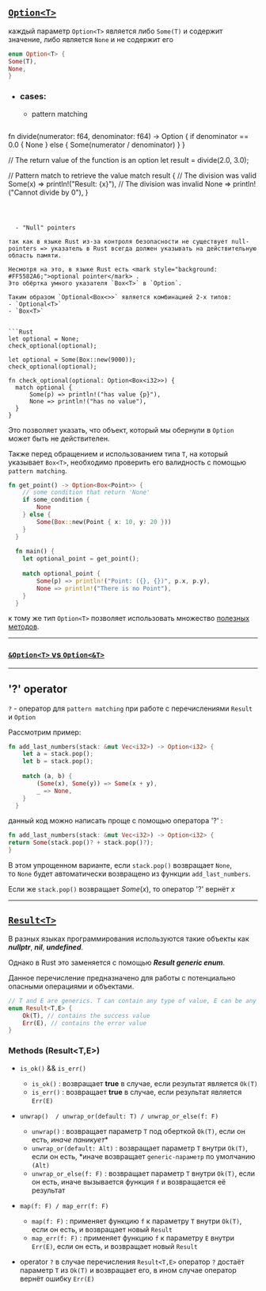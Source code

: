 ## [`Option<T>`](https://doc.rust-lang.org/std/option/index.html)

каждый параметр `Option<T>` является либо `Some(T)` и содержит значение, либо является `None` и не содержит его

``` Rust
enum Option<T> {
Some(T),
None,
}
```

- ### cases:
  
	- pattern matching 
  
  ```Rust
fn divide(numerator: f64, denominator: f64) -> Option<f64> {
    if denominator == 0.0 {
        None
    } else {
        Some(numerator / denominator)
    }
  }
  
  // The return value of the function is an option
  let result = divide(2.0, 3.0);
  
  // Pattern match to retrieve the value
  match result {
    // The division was valid
    Some(x) => println!("Result: {x}"),
    // The division was invalid
    None    => println!("Cannot divide by 0"),
}
  ```
  
  
	
	- "Null" pointers

так как в языке Rust из-за контроля безопасности не существует null-pointers => указатель в Rust всегда должен указывать на действительную область памяти.

Несмотря на это, в языке Rust есть <mark style="background: #FF5582A6;">optional pointer</mark> . 
Это обёртка умного указателя `Box<T>` в `Option`. 

Таким образом `Optional<Box<>>` является комбинацией 2-х типов: 
- `Optional<T>`
- `Box<T>` 


```Rust
let optional = None;
check_optional(optional);

let optional = Some(Box::new(9000));
check_optional(optional);

fn check_optional(optional: Option<Box<i32>>) {
    match optional {
        Some(p) => println!("has value {p}"),
        None => println!("has no value"),
    }
}
  ```
  

Это позволяет указать, что объект, который мы обернули в `Option` может быть не действителен.

Также перед обращением и использованием типа `T`, на который указывает `Box<T>`, необходимо проверить его валидность с помощью `pattern matching`.

```Rust
fn get_point() -> Option<Box<Point>> {
    // some condition that return 'None'
    if some_condition {
        None
    } else {
        Some(Box::new(Point { x: 10, y: 20 }))
    }
  }
  
  fn main() {
    let optional_point = get_point();
  
    match optional_point {
        Some(p) => println!("Point: ({}, {})", p.x, p.y),
        None => println!("There is no Point"),
    }
  }
  ```
  
  
  к тому же тип `Option<T>` позволяет использовать множество [полезных  методов](https://doc.rust-lang.org/std/option/enum.Option.html#variants).
  
---

### [`&Option<T>` vs `Option<&T>`](https://www.youtube.com/watch?v=6c7pZYP_iIE)


---

## '?' operator 

`?` - оператор для `pattern matching` при работе с перечислениями `Result` и `Option`

Рассмотрим пример:

```Rust
fn add_last_numbers(stack: &mut Vec<i32>) -> Option<i32> {
    let a = stack.pop();
    let b = stack.pop();
  
    match (a, b) {
        (Some(x), Some(y)) => Some(x + y),
        _ => None,
    }
  }
  ```
  
данный код можно написать проще с помощью оператора '?' :
  
  ```Rust
  fn add_last_numbers(stack: &mut Vec<i32>) -> Option<i32> {
  return Some(stack.pop()? + stack.pop()?);
  }
  ```
  
В этом упрощенном варианте, если `stack.pop()` возвращает `None`, то `None` будет автоматически возвращено из функции `add_last_numbers`. 
  
Если же `stack.pop()` возвращает $Some(x)$, то оператор '?' вернёт $x$ 
  
---
## [`Result<T>`](https://doc.rust-lang.org/std/result/enum.Result.html)
  
  
В разных языках программирования используются такие объекты как ***nullptr***, ***nil***, ***undefined***. 
  
Однако в Rust это заменяется с помощью ***Result generic enum***.
  
Данное перечисление предназначено для работы с потенциально опасными операциями и объектами.
  
```Rust
// T and E are generics. T can contain any type of value, E can be any error.
enum Result<T,E> {
	Ok(T), // contains the success value
	Err(E), // contains the error value
}
  ```
  

### Methods (Result<T,E>)
  
-  `is_ok()` && `is_err()`
	- `is_ok()` : возвращает **true** в случае, если результат является `Ok(T)`
	- `is_err()` : возвращает **true** в случае, если результат является `Err(E)`
	  
	  
- `unwrap()  / unwrap_or(default: T) / unwrap_or_else(f: F)`
	- `unwrap()` : возвращает параметр `T` под оберткой `Ok(T)`, если он есть, *иначе паникует**
	- `unwrap_or(default: Alt)` : возвращает параметр `T` внутри `Ok(T)`, если он есть, *иначе возвращает `generic-параметр` по умолчанию `(Alt)`
	- `unwrap_or_else(f: F)` : возвращает параметр `T` внутри `Ok(T)`, если он есть, иначе вызывается функция `f` и возвращается её результат 
	  
	  
- `map(f: F) / map_err(f: F)`
	- `map(f: F)` : применяет функцию `f` к параметру `T` внутри `Ok(T)`, если он есть, и возвращает новый `Result`
	- `map_err(f: F)` : применяет функцию `f` к параметру `E` внутри `Err(E)`, если он есть, и возвращает новый `Result`
	  

- operator `?`
  в случае перечисления `Result<T,E>` оператор `?` достаёт параметр `T` из `Ok(T)` и возвращает его, в ином случае оператор вернёт ошибку `Err(E)`
 